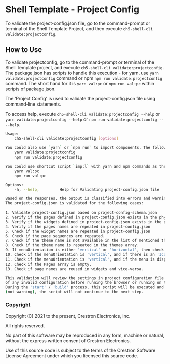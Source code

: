 # Shell Template - Project Config

To validate the project-config.json file, go to the command-prompt or terminal of the Shell Template Project, and then execute `ch5-shell-cli validate:projectconfig`.

## How to Use

To validate projectconfig, go to the command-prompt or terminal of the Shell Template project, and execute `ch5-shell-cli validate:projectconfig`.
The package.json has scripts to handle this execution - for yarn, use `yarn validate:projectconfig` command or npm  `npm run validate:projectconfig` command. The short hand for it is `yarn val:pc` or `npm run val:pc` within scripts of package.json.

The 'Project Config' is used to validate the project-config.json file using command-line statements.

To access help, execute `ch5-shell-cli validate:projectconfig --help` or `yarn validate:projectconfig --help` or `npm run validate:projectconfig -- --help`.

```bash
Usage:
    ch5-shell-cli validate:projectconfig [options]
    
You could also use `yarn` or `npm run` to import components. The following are the commands
    yarn validate:projectconfig
    npm run validate:projectconfig

You could use shortcut script `imp:l` with yarn and npm commands as the following:
    yarn val:pc
    npm run val:pc

Options:
    -h, --help,         Help for Validating project-config.json file

Based on the responses, the output is classified into errors and warnings. 
The project-config.json is validated for the following cases:

1. Validate project-config.json based on project-config-schema.json
2. Verify if the pages defined in project-config.json exists in the physical folders.
3. Verify if the widgets defined in project-config.json exists in the physical folders.
4. Verify if the pages names are repeated in project-config.json
5. Check if the widget names are repeated in project-config.json
6. Check if the page sequences are repeated.
7. Check if the theme name is not available in the list of mentioned themes.
8. Check if the theme name is repeated in the themes array.
9. If menuOrientation is either 'vertical' or 'horizontal', then check if atleast one navigation item exists in the pages list.
10. Check if the menuOrientation is 'vertical', and if there is an 'IconPosition' defined for navigation.
11. Check if the menuOrientation is 'vertical', and if the menu is displayed.
12. Check if the Pages array is empty.
13. Check if page names are reused in widgets and vice-versa.

This validation will review the settings in project configuration file and inform the developer 
of any invalid configuration before running the browser or running on the touch screen. 
During the 'start' / 'build' process, this script will be executed and if there are errors 
(not warning), the script will not continue to the next step.
```

### Copyright

Copyright (C) 2021 to the present, Crestron Electronics, Inc.

All rights reserved.

No part of this software may be reproduced in any form, machine
or natural, without the express written consent of Crestron Electronics.

Use of this source code is subject to the terms of the Crestron Software License Agreement
under which you licensed this source code.
